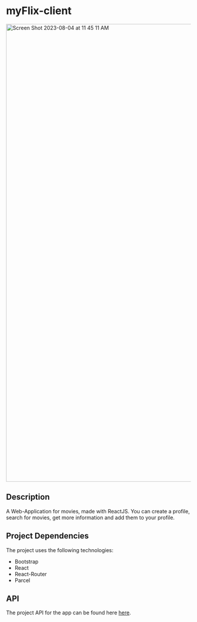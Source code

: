 # myFlix-client

<img width="1247" alt="Screen Shot 2023-08-04 at 11 45 11 AM" src="">

## Description

A Web-Application for movies, made with ReactJS. You can create a profile, search for movies, get more information and add them to your profile.

## Project Dependencies

The project uses the following technologies:
* Bootstrap
* React
* React-Router
* Parcel

## API

The project API for the app can be found here [here](https://github.com/hantaray/movie_api).
